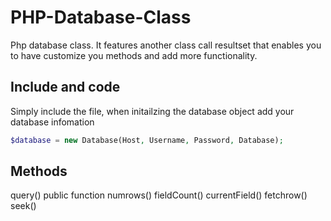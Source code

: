 # PHP-Database-Class
Php database class. It features another class call resultset that enables you to have customize you methods and add more functionality.
## Include and code
Simply include the file, when initailzing the database object add your database infomation 
```php
$database = new Database(Host, Username, Password, Database);
```
## Methods
query()
public function numrows()
fieldCount()
currentField()
fetchrow()
seek()
